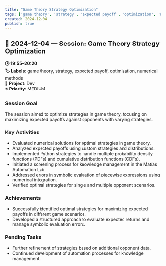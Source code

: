 ```yaml
---
title: "Game Theory Strategy Optimization"
tags: ['game theory', 'strategy', 'expected payoff', 'optimization', 'numerical methods']
created: 2024-12-04
publish: true
---
```


## 📅 2024-12-04 — Session: Game Theory Strategy Optimization

**🕒 19:55–20:20**  
**🏷️ Labels**: game theory, strategy, expected payoff, optimization, numerical methods  
**📂 Project**: Dev  
**⭐ Priority**: MEDIUM  


### Session Goal
The session aimed to optimize strategies in game theory, focusing on maximizing expected payoffs against opponents with varying strategies.

### Key Activities
- Evaluated numerical solutions for optimal strategies in game theory.
- Analyzed expected payoffs using custom strategies and distributions.
- Implemented Python strategies to handle multiple probability density functions (PDFs) and cumulative distribution functions (CDFs).
- Initiated a screening process for knowledge management in the Matías Automation Lab.
- Addressed errors in symbolic evaluation of piecewise expressions using numerical integration.
- Verified optimal strategies for single and multiple opponent scenarios.

### Achievements
- Successfully identified optimal strategies for maximizing expected payoffs in different game scenarios.
- Developed a structured approach to evaluate expected returns and manage symbolic evaluation errors.

### Pending Tasks
- Further refinement of strategies based on additional opponent data.
- Continued development of automation processes for knowledge management.
